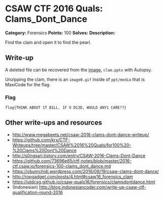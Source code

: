 # CSAW CTF 2016 Quals: Clams_Dont_Dance

**Category:** Forensics
**Points:** 100
**Solves:**
**Description:**

Find the clam and open it to find the pearl.


## Write-up

A deleted file can be recovered from the [image](https://github.com/isislab/CSAW-CTF-2016-Quals/blob/master/Forensics/Clams_Dont_Dance/out.img), `clam.pptx` with Autopsy.

Unzipping the clam, there is an `image0.gif` inside of `ppt/media` that is MaxiCode for the flag.

### Flag

`flag{TH1NK ABOUT 1T B1LL. 1F U D13D, WOULD ANY1 CARE??}`

## Other write-ups and resources

* http://www.megabeets.net/csaw-2016-clams-dont-dance-writeup/
* https://github.com/krx/CTF-Writeups/tree/master/CSAW%2016%20Quals/for100%20-%20Clams%20Dont%20Dance
* http://s0ngsari.tistory.com/entry/CSAW-2016-Clams-Dont-Dance
* https://github.com/73696e65/ctf-notes/blob/master/2016-ctf.csaw.io/forensics-100-clams_dont_dance.md
* https://obumchidi.wordpress.com/2016/09/19/csaw-clams-dont-dance/
* http://ropgadget.com/posts/4.html#csaw16_forensics_clam
* https://utdcsg.github.io/csaw-quals16/forensics/clamsdontdance.html
* (Indonesian) http://blog.indonesiancoder.com/write-up-csaw-ctf-qualification-round-2016
